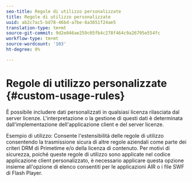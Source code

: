 ```yaml
---
seo-title: Regole di utilizzo personalizzate
title: Regole di utilizzo personalizzate
uuid: ab2c7ac5-bd78-46bd-a7be-8a3651f24ae5
translation-type: tm+mt
source-git-commit: 9d2e046ae259c05fb4c278f464c9a26795e554fc
workflow-type: tm+mt
source-wordcount: '103'
ht-degree: 0%

---
```



# Regole di utilizzo personalizzate {#custom-usage-rules}

È possibile includere dati personalizzati in qualsiasi licenza rilasciata dal server licenze. L&#39;interpretazione o la gestione di questi dati è determinata dall&#39;implementazione dell&#39;applicazione client e del server licenze.

Esempio di utilizzo: Consente l&#39;estensibilità delle regole di utilizzo consentendo la trasmissione sicura di altre regole aziendali come parte dei criteri DRM di Primetime e/o della licenza di contenuto. Per motivi di sicurezza, poiché queste regole di utilizzo sono applicate nel codice applicazione client personalizzato, è necessario applicare questa opzione insieme all&#39;opzione di elenco consentiti  per le applicazioni AIR o i file SWF di Flash Player.
